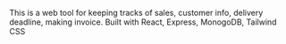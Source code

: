 This is a web tool for keeping tracks of sales, customer info, delivery deadline, making invoice. Built with React, Express, MonogoDB, Tailwind CSS
